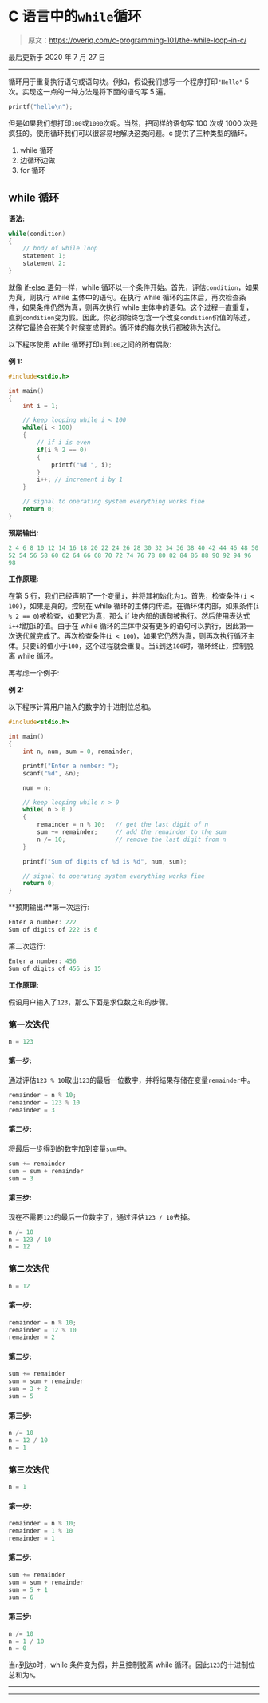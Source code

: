# C 语言中的`while`循环

> 原文：<https://overiq.com/c-programming-101/the-while-loop-in-c/>

最后更新于 2020 年 7 月 27 日

* * *

循环用于重复执行语句或语句块。例如，假设我们想写一个程序打印`"Hello"` 5 次。实现这一点的一种方法是将下面的语句写 5 遍。

```c
printf("hello\n");

```

但是如果我们想打印`100`或`1000`次呢。当然，把同样的语句写 100 次或 1000 次是疯狂的。使用循环我们可以很容易地解决这类问题。c 提供了三种类型的循环。

1.  while 循环
2.  边循环边做
3.  for 循环

## while 循环

**语法:**

```c
while(condition)
{
    // body of while loop
    statement 1;
    statement 2;
}

```

就像 [if-else 语句](/c-programming-101/if-else-statements-in-c/)一样，while 循环以一个条件开始。首先，评估`condition`，如果为真，则执行 while 主体中的语句。在执行 while 循环的主体后，再次检查条件，如果条件仍然为真，则再次执行 while 主体中的语句。这个过程一直重复，直到`condition`变为假。因此，你必须始终包含一个改变`condition`价值的陈述，这样它最终会在某个时候变成假的。循环体的每次执行都被称为迭代。

以下程序使用 while 循环打印`1`到`100`之间的所有偶数:

**例 1:**

```c
#include<stdio.h>

int main()
{
    int i = 1;

    // keep looping while i < 100
    while(i < 100)
    {
        // if i is even
        if(i % 2 == 0)
        {
            printf("%d ", i);
        }
        i++; // increment i by 1
    }

    // signal to operating system everything works fine
    return 0;
}

```

**预期输出:**

```c
2 4 6 8 10 12 14 16 18 20 22 24 26 28 30 32 34 36 38 40 42 44 46 48 50
52 54 56 58 60 62 64 66 68 70 72 74 76 78 80 82 84 86 88 90 92 94 96
98

```

**工作原理:**

在第 5 行，我们已经声明了一个变量`i`，并将其初始化为`1`。首先，检查条件`(i < 100)`，如果是真的。控制在 while 循环的主体内传递。在循环体内部，如果条件(`i % 2 == 0`)被检查，如果它为真，那么 if 块内部的语句被执行。然后使用表达式`i++`增加`i`的值。由于在 while 循环的主体中没有更多的语句可以执行，因此第一次迭代就完成了。再次检查条件(`i < 100`)，如果它仍然为真，则再次执行循环主体。只要`i`的值小于`100`，这个过程就会重复。当`i`到达`100`时，循环终止，控制脱离 while 循环。

再考虑一个例子:

**例 2:**

以下程序计算用户输入的数字的十进制位总和。

```c
#include<stdio.h>

int main()
{
    int n, num, sum = 0, remainder;

    printf("Enter a number: ");
    scanf("%d", &n);

    num = n;

    // keep looping while n > 0
    while( n > 0 )
    {
        remainder = n % 10;   // get the last digit of n
        sum += remainder;     // add the remainder to the sum
        n /= 10;              // remove the last digit from n
    }

    printf("Sum of digits of %d is %d", num, sum);

    // signal to operating system everything works fine
    return 0;
}

```

**预期输出:**第一次运行:

```c
Enter a number: 222
Sum of digits of 222 is 6

```

第二次运行:

```c
Enter a number: 456
Sum of digits of 456 is 15

```

**工作原理:**

假设用户输入了`123`，那么下面是求位数之和的步骤。

### 第一次迭代

```c
n = 123

```

#### 第一步:

通过评估`123 % 10`取出`123`的最后一位数字，并将结果存储在变量`remainder`中。

```c
remainder = n % 10;
remainder = 123 % 10
remainder = 3

```

#### 第二步:

将最后一步得到的数字加到变量`sum`中。

```c
sum += remainder
sum = sum + remainder
sum = 3

```

#### 第三步:

现在不需要`123`的最后一位数字了，通过评估`123 / 10`去掉。

```c
n /= 10
n = 123 / 10
n = 12

```

### 第二次迭代

```c
n = 12

```

#### 第一步:

```c
remainder = n % 10;
remainder = 12 % 10
remainder = 2

```

#### 第二步:

```c
sum += remainder
sum = sum + remainder
sum = 3 + 2
sum = 5

```

#### 第三步:

```c
n /= 10
n = 12 / 10
n = 1

```

### 第三次迭代

```c
n = 1

```

#### 第一步:

```c
remainder = n % 10;
remainder = 1 % 10
remainder = 1

```

#### 第二步:

```c
sum += remainder
sum = sum + remainder
sum = 5 + 1
sum = 6

```

#### 第三步:

```c
n /= 10
n = 1 / 10
n = 0

```

当`n`到达`0`时，while 条件变为假，并且控制脱离 while 循环。因此`123`的十进制位总和为`6`。

* * *

* * *